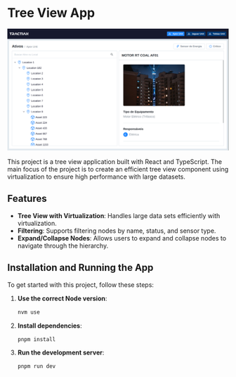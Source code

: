 # Tree View App

![alt text](image.png)

This project is a tree view application built with React and TypeScript. The main focus of the project is to create an efficient tree view component using virtualization to ensure high performance with large datasets.

## Features

- **Tree View with Virtualization**: Handles large data sets efficiently with virtualization.
- **Filtering**: Supports filtering nodes by name, status, and sensor type.
- **Expand/Collapse Nodes**: Allows users to expand and collapse nodes to navigate through the hierarchy.

## Installation and Running the App

To get started with this project, follow these steps:

1. **Use the correct Node version**:
   ```bash
   nvm use
   ```
2. **Install dependencies**:
   ```bash
   pnpm install
   ```
3. **Run the development server**:
   ```bash
   pnpm run dev
   ```
